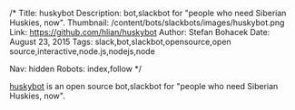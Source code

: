 /*
Title: huskybot
Description: bot,slackbot for "people who need Siberian Huskies, now".
Thumbnail: /content/bots/slackbots/images/huskybot.png
Link: https://github.com/hlian/huskybot
Author: Stefan Bohacek
Date: August 23, 2015
Tags: slack,bot,slackbot,opensource,open source,interactive,node.js,nodejs,node

Nav: hidden
Robots: index,follow
*/

[huskybot](https://github.com/hlian/huskybot) is an open source bot,slackbot for "people who need Siberian Huskies, now".